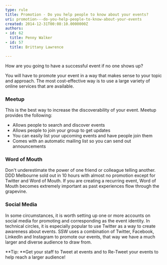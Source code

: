 ```yaml
---
type: rule
title: Promotion - Do you help people to know about your events?
uri: promotion---do-you-help-people-to-know-about-your-events
created: 2014-12-31T00:08:10.0000000Z
authors:
- id: 62
  title: Penny Walker
- id: 57
  title: Brittany Lawrence

---
```


How are you going to have a successful event if no one shows up? 
 
You will have to promote your event in a way that makes sense to your topic and approach. The most cost-effective way is to use a large variety of online services that are available.

### Meetup


This is the best way to increase the discoverability of your event. Meetup provides the following:

- Allows people to search and discover events
- Allows people to join your group to get updates
- You can easily list your upcoming events and have people join them
- Comes with an automatic mailing list so you can send out announcements


### Word of Mouth


Don't underestimate the power of one friend or colleague telling another. DDD Melbourne sold out in 10 hours with almost no promotion except for Twitter and Word of Mouth. If you are creating a recurring event, Word of Mouth becomes extremely important as past experiences flow through the grapevine.

### Social Media


In some circumstances, it is worth setting up one or more accounts on social media for promoting and corresponding as the event identity. In technical circles, it is especially popular to use Twitter as a way to create awareness about events. SSW uses a combination of Twitter, Facebook, LinkedIn and Instagram to promote our events, that way we have a much larger and diverse audience to draw from.

**Tip: **Get your staff to Tweet at events and to Re-Tweet your events to help reach a larger audience!
